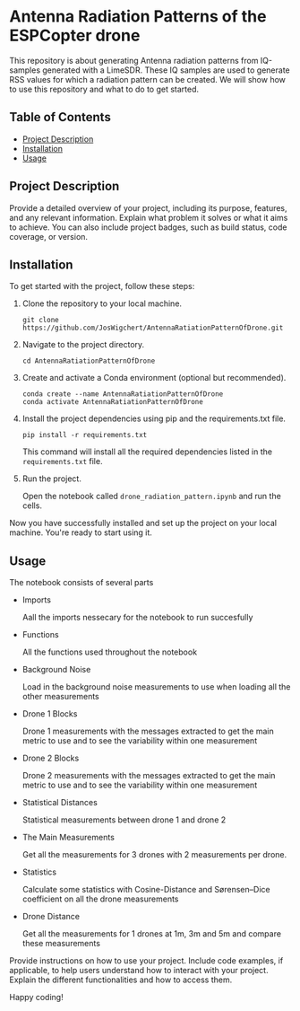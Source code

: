 # Antenna Radiation Patterns of the ESPCopter drone

This repository is about generating Antenna radiation patterns from IQ-samples generated with a LimeSDR. These IQ samples are used to generate RSS values for which a radiation pattern can be created. We will show how to use this repository and what to do to get started.

## Table of Contents

- [Project Description](#project-description)
- [Installation](#installation)
- [Usage](#usage)

## Project Description

Provide a detailed overview of your project, including its purpose, features, and any relevant information. Explain what problem it solves or what it aims to achieve. You can also include project badges, such as build status, code coverage, or version.

## Installation

To get started with the project, follow these steps:

1. Clone the repository to your local machine.
   ```
   git clone https://github.com/JosWigchert/AntennaRatiationPatternOfDrone.git
   ```

2. Navigate to the project directory.
   ```
   cd AntennaRatiationPatternOfDrone
   ```

3. Create and activate a Conda environment (optional but recommended).
   ```
   conda create --name AntennaRatiationPatternOfDrone
   conda activate AntennaRatiationPatternOfDrone
   ```

4. Install the project dependencies using pip and the requirements.txt file.
   ```
   pip install -r requirements.txt
   ```

   This command will install all the required dependencies listed in the `requirements.txt` file.

5. Run the project.
   
   Open the notebook called `drone_radiation_pattern.ipynb` and run the cells.


Now you have successfully installed and set up the project on your local machine. You're ready to start using it.

## Usage

The notebook consists of several parts

- Imports
  
  Aall the imports nessecary for the notebook to run succesfully
- Functions

  All the functions used throughout the notebook
- Background Noise

  Load in the background noise measurements to use when loading all the other measurements
- Drone 1 Blocks

  Drone 1 measurements with the messages extracted to get the main metric to use and to see the variability within one measurement
- Drone 2 Blocks

  Drone 2 measurements with the messages extracted to get the main metric to use and to see the variability within one measurement
- Statistical Distances

  Statistical measurements between drone 1 and drone 2 
- The Main Measurements

  Get all the measurements for 3 drones with 2 measurements per drone.
- Statistics

  Calculate some statistics with Cosine-Distance and Sørensen–Dice coefficient on all the drone measurements
- Drone Distance

  Get all the measurements for 1 drones at 1m, 3m and 5m and compare these measurements

Provide instructions on how to use your project. Include code examples, if applicable, to help users understand how to interact with your project. Explain the different functionalities and how to access them.



Happy coding!
